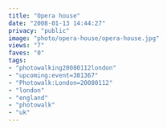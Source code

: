 ```yaml
---
title: "Opera house"
date: "2008-01-13 14:44:27"
privacy: "public"
image: "photo/opera-house/opera-house.jpg"
views: "7"
faves: "0"
tags:
- "photowalking20080112london"
- "upcoming:event=381367"
- "Photowalk:London=20080112"
- "london"
- "england"
- "photowalk"
- "uk"
---
```


